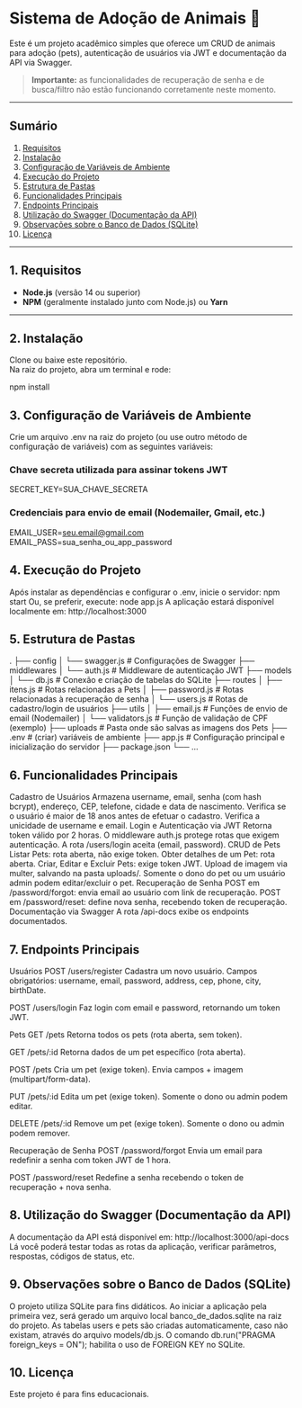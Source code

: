 # Sistema de Adoção de Animais 🐾

Este é um projeto acadêmico simples que oferece um CRUD de animais para adoção (pets), autenticação de usuários via JWT e documentação da API via Swagger.

> **Importante:** as funcionalidades de recuperação de senha e de busca/filtro não estão funcionando corretamente neste momento.

---

## Sumário
1. [Requisitos](#requisitos)
2. [Instalação](#instalação)
3. [Configuração de Variáveis de Ambiente](#configuração-de-variáveis-de-ambiente)
4. [Execução do Projeto](#execução-do-projeto)
5. [Estrutura de Pastas](#estrutura-de-pastas)
6. [Funcionalidades Principais](#funcionalidades-principais)
7. [Endpoints Principais](#endpoints-principais)
8. [Utilização do Swagger (Documentação da API)](#utilização-do-swagger-documentação-da-api)
9. [Observações sobre o Banco de Dados (SQLite)](#observações-sobre-o-banco-de-dados-sqlite)
10. [Licença](#licença)

---

## 1. Requisitos
- **Node.js** (versão 14 ou superior)
- **NPM** (geralmente instalado junto com Node.js) ou **Yarn**

---

## 2. Instalação
Clone ou baixe este repositório.  
Na raiz do projeto, abra um terminal e rode:

npm install


## 3. Configuração de Variáveis de Ambiente
Crie um arquivo .env na raiz do projeto (ou use outro método de configuração de variáveis) com as seguintes variáveis:
### Chave secreta utilizada para assinar tokens JWT
SECRET_KEY=SUA_CHAVE_SECRETA

### Credenciais para envio de email (Nodemailer, Gmail, etc.)
EMAIL_USER=seu.email@gmail.com
EMAIL_PASS=sua_senha_ou_app_password

## 4. Execução do Projeto
Após instalar as dependências e configurar o .env, inicie o servidor:
npm start
Ou, se preferir, execute:
node app.js
A aplicação estará disponível localmente em: http://localhost:3000

## 5. Estrutura de Pastas
.
├── config
│   └── swagger.js        # Configurações de Swagger
├── middlewares
│   └── auth.js           # Middleware de autenticação JWT
├── models
│   └── db.js             # Conexão e criação de tabelas do SQLite
├── routes
│   ├── itens.js          # Rotas relacionadas a Pets
│   ├── password.js       # Rotas relacionadas à recuperação de senha
│   └── users.js          # Rotas de cadastro/login de usuários
├── utils
│   ├── email.js          # Funções de envio de email (Nodemailer)
│   └── validators.js     # Função de validação de CPF (exemplo)
├── uploads               # Pasta onde são salvas as imagens dos Pets
├── .env                  # (criar) variáveis de ambiente
├── app.js                # Configuração principal e inicialização do servidor
├── package.json
└── ...

## 6. Funcionalidades Principais
Cadastro de Usuários
Armazena username, email, senha (com hash bcrypt), endereço, CEP, telefone, cidade e data de nascimento.
Verifica se o usuário é maior de 18 anos antes de efetuar o cadastro.
Verifica a unicidade de username e email.
Login e Autenticação via JWT
Retorna token válido por 2 horas.
O middleware auth.js protege rotas que exigem autenticação.
A rota /users/login aceita (email, password).
CRUD de Pets
Listar Pets: rota aberta, não exige token.
Obter detalhes de um Pet: rota aberta.
Criar, Editar e Excluir Pets: exige token JWT.
Upload de imagem via multer, salvando na pasta uploads/.
Somente o dono do pet ou um usuário admin podem editar/excluir o pet.
Recuperação de Senha
POST em /password/forgot: envia email ao usuário com link de recuperação.
POST em /password/reset: define nova senha, recebendo token de recuperação.
Documentação via Swagger
A rota /api-docs exibe os endpoints documentados.

## 7. Endpoints Principais
Usuários
POST /users/register
Cadastra um novo usuário.
Campos obrigatórios: username, email, password, address, cep, phone, city, birthDate.

POST /users/login
Faz login com email e password, retornando um token JWT.

Pets
GET /pets
Retorna todos os pets (rota aberta, sem token).

GET /pets/:id
Retorna dados de um pet específico (rota aberta).

POST /pets
Cria um pet (exige token). Envia campos + imagem (multipart/form-data).

PUT /pets/:id
Edita um pet (exige token). Somente o dono ou admin podem editar.

DELETE /pets/:id
Remove um pet (exige token). Somente o dono ou admin podem remover.

Recuperação de Senha
POST /password/forgot
Envia um email para redefinir a senha com token JWT de 1 hora.

POST /password/reset
Redefine a senha recebendo o token de recuperação + nova senha.

## 8. Utilização do Swagger (Documentação da API)
A documentação da API está disponível em:
http://localhost:3000/api-docs
Lá você poderá testar todas as rotas da aplicação, verificar parâmetros, respostas, códigos de status, etc.

## 9. Observações sobre o Banco de Dados (SQLite)
O projeto utiliza SQLite para fins didáticos.
Ao iniciar a aplicação pela primeira vez, será gerado um arquivo local banco_de_dados.sqlite na raiz do projeto.
As tabelas users e pets são criadas automaticamente, caso não existam, através do arquivo models/db.js.
O comando db.run("PRAGMA foreign_keys = ON"); habilita o uso de FOREIGN KEY no SQLite.

## 10. Licença
Este projeto é para fins educacionais.
